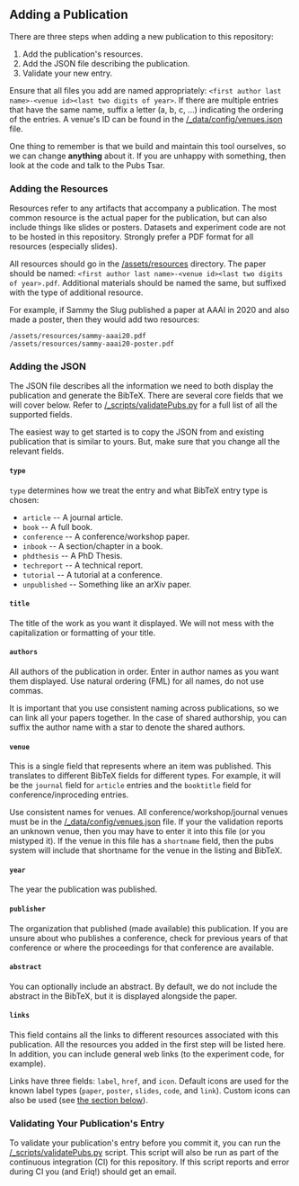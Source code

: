 ## Adding a Publication

There are three steps when adding a new publication to this repository:
1) Add the publication's resources.
2) Add the JSON file describing the publication.
3) Validate your new entry.

Ensure that all files you add are named appropriately: `<first author last name>-<venue id><last two digits of year>`.
If there are multiple entries that have the same name, suffix a letter (a, b, c, ...) indicating the ordering of the entries.
A venue's ID can be found in the [/_data/config/venues.json](_data/config/venues.json) file.

One thing to remember is that we build and maintain this tool ourselves, so we can change **anything** about it.
If you are unhappy with something, then look at the code and talk to the Pubs Tsar.

### Adding the Resources

Resources refer to any artifacts that accompany a publication.
The most common resource is the actual paper for the publication, but can also include things like slides or posters.
Datasets and experiment code are not to be hosted in this repository.
Strongly prefer a PDF format for all resources (especially slides).

All resources should go in the [/assets/resources](assets/resources) directory.
The paper should be named: `<first author last name>-<venue id><last two digits of year>.pdf`.
Additional materials should be named the same, but suffixed with the type of additional resource.

For example, if Sammy the Slug published a paper at AAAI in 2020 and also made a poster, then they would add two resources:
```
/assets/resources/sammy-aaai20.pdf
/assets/resources/sammy-aaai20-poster.pdf
```

### Adding the JSON

The JSON file describes all the information we need to both display the publication and generate the BibTeX.
There are several core fields that we will cover below.
Refer to [/_scripts/validatePubs.py](_scripts/validatPubs.py) for a full list of all the supported fields.

The easiest way to get started is to copy the JSON from and existing publication that is similar to yours.
But, make sure that you change all the relevant fields.

#### `type`

`type` determines how we treat the entry and what BibTeX entry type is chosen:
- `article` -- A journal article.
- `book` -- A full book.
- `conference` -- A conference/workshop paper.
- `inbook` -- A section/chapter in a book.
- `phdthesis` -- A PhD Thesis.
- `techreport` -- A technical report.
- `tutorial` -- A tutorial at a conference.
- `unpublished` -- Something like an arXiv paper.

#### `title`

The title of the work as you want it displayed.
We will not mess with the capitalization or formatting of your title.

#### `authors`

All authors of the publication in order.
Enter in author names as you want them displayed.
Use natural ordering (FML) for all names, do not use commas.

It is important that you use consistent naming across publications,
so we can link all your papers together.
In the case of shared authorship, you can suffix the author name with a star to denote the shared authors.

#### `venue`

This is a single field that represents where an item was published.
This translates to different BibTeX fields for different types.
For example, it will be the `journal` field for `article` entries and the `booktitle` field for conference/inproceding entries.

Use consistent names for venues.
All conference/workshop/journal venues must be in the [/_data/config/venues.json](_data/config/venues.json) file.
If your the validation reports an unknown venue, then you may have to enter it into this file (or you mistyped it).
If the venue in this file has a `shortname` field, then the pubs system will include that shortname for the venue in the listing and BibTeX.

#### `year`

The year the publication was published.

#### `publisher`

The organization that published (made available) this publication.
If you are unsure about who publishes a conference,
check for previous years of that conference or where the proceedings for that conference are available.

#### `abstract`

You can optionally include an abstract.
By default, we do not include the abstract in the BibTeX, but it is displayed alongside the paper.

#### `links`

This field contains all the links to different resources associated with this publication.
All the resources you added in the first step will be listed here.
In addition, you can include general web links (to the experiment code, for example).

Links have three fields: `label`, `href`, and `icon`.
Default icons are used for the known label types (`paper`, `poster`, `slides`, `code`, and `link`).
Custom icons can also be used (see [the section below](#using-custom-link-icons)).

### Validating Your Publication's Entry

To validate your publication's entry before you commit it, you can run the [/_scripts/validatePubs.py](_scripts/validatePubs.py) script.
This script will also be run as part of the continuous integration (CI) for this repository.
If this script reports and error during CI you (and Eriq!) should get an email.
